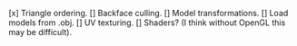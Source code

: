 [x] Triangle ordering.
[] Backface culling.
[] Model transformations.
[] Load models from .obj.
[] UV texturing. 
[] Shaders? (I think without OpenGL this may be difficult).
